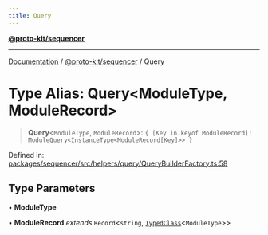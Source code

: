```yaml
---
title: Query
---
```


[**@proto-kit/sequencer**](../README.md)

***

[Documentation](../../../README.md) / [@proto-kit/sequencer](../README.md) / Query

# Type Alias: Query\<ModuleType, ModuleRecord\>

> **Query**\<`ModuleType`, `ModuleRecord`\>: `{ [Key in keyof ModuleRecord]: ModuleQuery<InstanceType<ModuleRecord[Key]>> }`

Defined in: [packages/sequencer/src/helpers/query/QueryBuilderFactory.ts:58](https://github.com/proto-kit/framework/blob/4d6b3b6da51b3edee0fbf25ce72c1f59ec61e891/packages/sequencer/src/helpers/query/QueryBuilderFactory.ts#L58)

## Type Parameters

• **ModuleType**

• **ModuleRecord** *extends* `Record`\<`string`, [`TypedClass`](TypedClass.md)\<`ModuleType`\>\>
